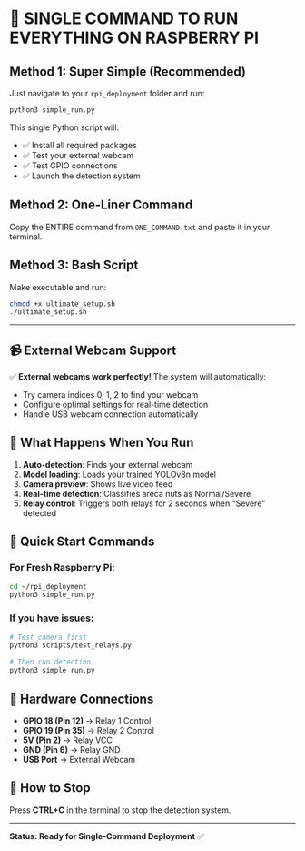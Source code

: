 # 🚀 SINGLE COMMAND TO RUN EVERYTHING ON RASPBERRY PI

## Method 1: Super Simple (Recommended)
Just navigate to your `rpi_deployment` folder and run:

```bash
python3 simple_run.py
```

This single Python script will:
- ✅ Install all required packages
- ✅ Test your external webcam
- ✅ Test GPIO connections  
- ✅ Launch the detection system

## Method 2: One-Liner Command
Copy the ENTIRE command from `ONE_COMMAND.txt` and paste it in your terminal.

## Method 3: Bash Script
Make executable and run:
```bash
chmod +x ultimate_setup.sh
./ultimate_setup.sh
```

---

## 📹 External Webcam Support
✅ **External webcams work perfectly!** The system will automatically:
- Try camera indices 0, 1, 2 to find your webcam
- Configure optimal settings for real-time detection
- Handle USB webcam connection automatically

## 🔌 What Happens When You Run
1. **Auto-detection**: Finds your external webcam
2. **Model loading**: Loads your trained YOLOv8n model
3. **Camera preview**: Shows live video feed
4. **Real-time detection**: Classifies areca nuts as Normal/Severe
5. **Relay control**: Triggers both relays for 2 seconds when "Severe" detected

## 🎯 Quick Start Commands

### For Fresh Raspberry Pi:
```bash
cd ~/rpi_deployment
python3 simple_run.py
```

### If you have issues:
```bash
# Test camera first
python3 scripts/test_relays.py

# Then run detection
python3 simple_run.py
```

## 🔧 Hardware Connections
- **GPIO 18 (Pin 12)** → Relay 1 Control
- **GPIO 19 (Pin 35)** → Relay 2 Control  
- **5V (Pin 2)** → Relay VCC
- **GND (Pin 6)** → Relay GND
- **USB Port** → External Webcam

## 🛑 How to Stop
Press **CTRL+C** in the terminal to stop the detection system.

---
**Status: Ready for Single-Command Deployment** ✅